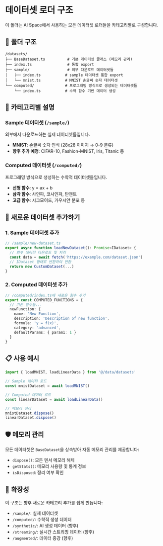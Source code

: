 # 데이터셋 로더 구조

이 폴더는 AI Space에서 사용하는 모든 데이터셋 로더들을 카테고리별로 구성합니다.

## 📁 폴더 구조

```
/datasets/
├── BaseDataset.ts          # 기본 데이터셋 클래스 (메모리 관리)
├── index.ts                # 통합 export
├── sample/                 # 외부 다운로드 데이터셋들
│   ├── index.ts           # sample 데이터셋 통합 export
│   └── mnist.ts           # MNIST 손글씨 숫자 데이터셋
└── computed/              # 프로그래밍 방식으로 생성되는 데이터셋들
    └── index.ts           # 수학 함수 기반 데이터 생성
```

## 🎯 카테고리별 설명

### Sample 데이터셋 (`/sample/`)
외부에서 다운로드하는 실제 데이터셋들입니다.

- **MNIST**: 손글씨 숫자 인식 (28x28 이미지 → 0-9 분류)
- **향후 추가 예정**: CIFAR-10, Fashion-MNIST, Iris, Titanic 등

### Computed 데이터셋 (`/computed/`)
프로그래밍 방식으로 생성하는 수학적 데이터셋들입니다.

- **선형 함수**: y = ax + b
- **삼각 함수**: 사인파, 코사인파, 탄젠트
- **고급 함수**: 시그모이드, 가우시안 분포 등

## 🔧 새로운 데이터셋 추가하기

### 1. Sample 데이터셋 추가
```typescript
// /sample/new-dataset.ts
export async function loadNewDataset(): Promise<IDataset> {
  // 외부 데이터 다운로드 및 처리
  const data = await fetch('https://example.com/dataset.json')
  // IDataset 형태로 변환하여 반환
  return new CustomDataset(...)
}
```

### 2. Computed 데이터셋 추가
```typescript
// /computed/index.ts에 새로운 함수 추가
export const COMPUTED_FUNCTIONS = {
  // 기존 함수들...
  newFunction: {
    name: 'New Function',
    description: 'Description of new function',
    formula: 'y = f(x)',
    category: 'advanced',
    defaultParams: { param1: 1 }
  }
}
```

## 📋 사용 예시

```typescript
import { loadMNIST, loadLinearData } from '@/data/datasets'

// Sample 데이터 로드
const mnistDataset = await loadMNIST()

// Computed 데이터 로드  
const linearDataset = await loadLinearData()

// 메모리 정리
mnistDataset.dispose()
linearDataset.dispose()
```

## 🛡️ 메모리 관리

모든 데이터셋은 `BaseDataset`을 상속받아 자동 메모리 관리를 제공합니다:

- `dispose()`: 모든 텐서 메모리 해제
- `getStats()`: 메모리 사용량 및 통계 정보
- `isDisposed`: 정리 여부 확인

## 🚀 확장성

이 구조는 향후 새로운 카테고리 추가를 쉽게 만듭니다:

- `/sample/`: 실제 데이터셋
- `/computed/`: 수학적 생성 데이터
- `/synthetic/`: AI 생성 데이터 (향후)
- `/streaming/`: 실시간 스트리밍 데이터 (향후)
- `/augmented/`: 데이터 증강 (향후)

